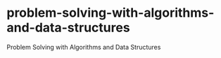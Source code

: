 # problem-solving-with-algorithms-and-data-structures
Problem Solving with Algorithms and Data Structures
